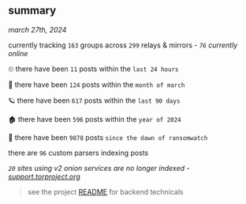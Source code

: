 
## summary
_march 27th, 2024_

currently tracking `163` groups across `299` relays & mirrors - _`76` currently online_

⏲ there have been `11` posts within the `last 24 hours`

🦈 there have been `124` posts within the `month of march`

🪐 there have been `617` posts within the `last 90 days`

🏚 there have been `596` posts within the `year of 2024`

🦕 there have been `9878` posts `since the dawn of ransomwatch`

there are `96` custom parsers indexing posts

_`20` sites using v2 onion services are no longer indexed - [support.torproject.org](https://support.torproject.org/onionservices/v2-deprecation/)_

> see the project [README](https://github.com/joshhighet/ransomwatch#ransomwatch--) for backend technicals
